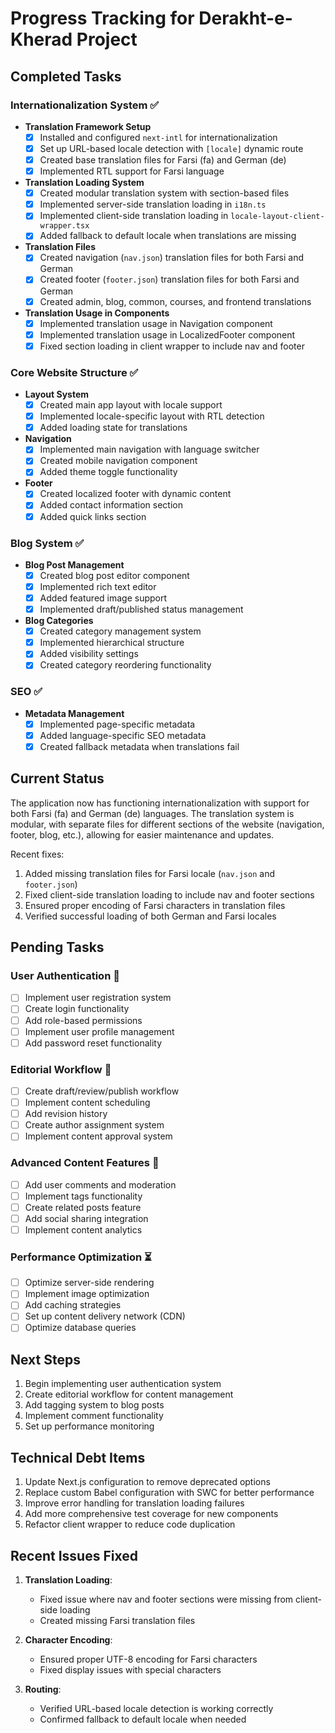 # Progress Tracking for Derakht-e-Kherad Project

## Completed Tasks

### Internationalization System ✅

- **Translation Framework Setup**
  - [x] Installed and configured `next-intl` for internationalization
  - [x] Set up URL-based locale detection with `[locale]` dynamic route
  - [x] Created base translation files for Farsi (fa) and German (de)
  - [x] Implemented RTL support for Farsi language

- **Translation Loading System**
  - [x] Created modular translation system with section-based files
  - [x] Implemented server-side translation loading in `i18n.ts`
  - [x] Implemented client-side translation loading in `locale-layout-client-wrapper.tsx`
  - [x] Added fallback to default locale when translations are missing

- **Translation Files**
  - [x] Created navigation (`nav.json`) translation files for both Farsi and German
  - [x] Created footer (`footer.json`) translation files for both Farsi and German
  - [x] Created admin, blog, common, courses, and frontend translations

- **Translation Usage in Components**
  - [x] Implemented translation usage in Navigation component
  - [x] Implemented translation usage in LocalizedFooter component
  - [x] Fixed section loading in client wrapper to include nav and footer

### Core Website Structure ✅

- **Layout System**
  - [x] Created main app layout with locale support
  - [x] Implemented locale-specific layout with RTL detection
  - [x] Added loading state for translations

- **Navigation**
  - [x] Implemented main navigation with language switcher
  - [x] Created mobile navigation component
  - [x] Added theme toggle functionality

- **Footer**
  - [x] Created localized footer with dynamic content
  - [x] Added contact information section
  - [x] Added quick links section

### Blog System ✅

- **Blog Post Management**
  - [x] Created blog post editor component
  - [x] Implemented rich text editor
  - [x] Added featured image support
  - [x] Implemented draft/published status management

- **Blog Categories**
  - [x] Created category management system
  - [x] Implemented hierarchical structure
  - [x] Added visibility settings
  - [x] Created category reordering functionality

### SEO ✅

- **Metadata Management**
  - [x] Implemented page-specific metadata
  - [x] Added language-specific SEO metadata
  - [x] Created fallback metadata when translations fail

## Current Status

The application now has functioning internationalization with support for both Farsi (fa) and German (de) languages. The translation system is modular, with separate files for different sections of the website (navigation, footer, blog, etc.), allowing for easier maintenance and updates.

Recent fixes:
1. Added missing translation files for Farsi locale (`nav.json` and `footer.json`)
2. Fixed client-side translation loading to include nav and footer sections
3. Ensured proper encoding of Farsi characters in translation files
4. Verified successful loading of both German and Farsi locales

## Pending Tasks

### User Authentication 🔄

- [ ] Implement user registration system
- [ ] Create login functionality
- [ ] Add role-based permissions
- [ ] Implement user profile management
- [ ] Add password reset functionality

### Editorial Workflow 🔄

- [ ] Create draft/review/publish workflow
- [ ] Implement content scheduling
- [ ] Add revision history
- [ ] Create author assignment system
- [ ] Implement content approval system

### Advanced Content Features 🔄

- [ ] Add user comments and moderation
- [ ] Implement tags functionality
- [ ] Create related posts feature
- [ ] Add social sharing integration
- [ ] Implement content analytics

### Performance Optimization ⏳

- [ ] Optimize server-side rendering
- [ ] Implement image optimization
- [ ] Add caching strategies
- [ ] Set up content delivery network (CDN)
- [ ] Optimize database queries

## Next Steps

1. Begin implementing user authentication system
2. Create editorial workflow for content management
3. Add tagging system to blog posts
4. Implement comment functionality
5. Set up performance monitoring

## Technical Debt Items

1. Update Next.js configuration to remove deprecated options
2. Replace custom Babel configuration with SWC for better performance
3. Improve error handling for translation loading failures
4. Add more comprehensive test coverage for new components
5. Refactor client wrapper to reduce code duplication

## Recent Issues Fixed

1. **Translation Loading**:
   - Fixed issue where nav and footer sections were missing from client-side loading
   - Created missing Farsi translation files

2. **Character Encoding**:
   - Ensured proper UTF-8 encoding for Farsi characters
   - Fixed display issues with special characters

3. **Routing**:
   - Verified URL-based locale detection is working correctly
   - Confirmed fallback to default locale when needed 